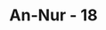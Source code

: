---
title: "An-Nur - 18"
no: 18
arabic_no: ١٨
ayah: وَيُبَيِّنُ اللّٰهُ لَكُمُ الْاٰيٰتِۗ وَاللّٰهُ عَلِيْمٌ حَكِيْمٌ
translation: "dan Allah menjelaskan ayat-ayat(-Nya) kepada kamu. Dan Allah Maha Mengetahui, Mahabijaksana."
tafsir: "Ayat ini menerangkan bahwa Allah telah menjelaskan di dalam kitab-Nya secara terperinci mengenai syariat-Nya, akhlak dan adab yang baik, perbuatan dan kelakuan yang diridai-Nya. Dia Maha Mengetahui segala sesuatu. Tidak ada sesuatu yang tersembunyi bagi-Nya bagaimana pun kecilnya, Allah membalas dengan baik amal orang yang berbuat baik, dan membalas dengan siksa orang-orang yang berbuat jahat, Allah Mahabijaksana mengatur kepentingan hamba-hamba-Nya membebankan di atas pundak mereka hal-hal yang mendatangkan kebahagiaan kepada mereka di dunia dan di akhirat."
---